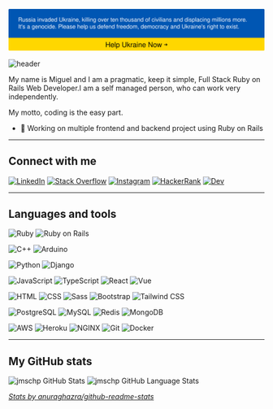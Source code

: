 <!-- markdownlint-disable-next-line MD041 -->

[![Stand With Ukraine](https://raw.githubusercontent.com/vshymanskyy/StandWithUkraine/main/banner2-direct.svg)](https://vshymanskyy.github.io/StandWithUkraine)

![header](https://capsule-render.vercel.app/api?type=waving&color=auto&text=Hello%20World!&fontSize=40&fontColor=ffffff)

My name is Miguel and I am a pragmatic, keep it simple, Full Stack Ruby on Rails Web Developer.I am a self managed person, who can work very independently.

My motto, coding is the easy part.

- 🔭 Working on multiple frontend and backend project using Ruby on Rails

---

## Connect with me

[![LinkedIn][linkedin_badge]][linkedin_link] [![Stack Overflow][stack_overflow_badge]][stack_overflow_link] [![Instagram][instagram_badge]][instagram_link] [![HackerRank][hacker_rank_badge]][hacker_rank_link] [![Dev][dev_badge]][dev_link]

---

## Languages and tools

![Ruby][ruby_badge] ![Ruby on Rails][ruby_on_rails_badge]

![C++][cpp_badge] ![Arduino][arduino_badge]

![Python][python_badge] ![Django][django_badge]

![JavaScript][javascript_badge] ![TypeScript][typescript_badge] ![React][react_badge] ![Vue][vue_badge]

![HTML][html_badge] ![CSS][css_img] ![Sass][sass_badge] ![Bootstrap][bootstrap_badge] ![Tailwind CSS][tailwindcss_badge]

![PostgreSQL][postgresql_badge] ![MySQL][mysql_badge] ![Redis][redis_badge] ![MongoDB][mongodb_badge]

![AWS][aws_badge] ![Heroku][heroku_badge] ![NGINX][nginx_badge] ![Git][git_badge] ![Docker][docker_badge]


---

## My GitHub stats

<!-- markdownlint-disable MD033 -->
<span>
  <img src="https://github-readme-stats.vercel.app/api?username=jmschp&show_icons=true&hide_border=true&hide_title=true&theme=radical" alt="jmschp GitHub Stats">
</span>
<span>
  <img src="https://github-readme-stats.vercel.app/api/top-langs/?username=jmschp&layout=compact&langs_count=8&hide_border=true&hide_title=true&theme=radical" alt="jmschp GitHub Language Stats">
</span>
<!-- markdownlint-enable MD033 -->

[_Stats by anuraghazra/github-readme-stats_](https://github.com/anuraghazra/github-readme-stats)

<!-- link references -->

[linkedin_link]: https://www.linkedin.com/in/jmschp/ "LinkedIn"
[stack_overflow_link]: https://stackoverflow.com/users/13783004/miguel-hargreaves-pimenta "Stack Overflow"
[instagram_link]: https://www.instagram.com/jmschp/ "Instagram"
[hacker_rank_link]: https://www.hackerrank.com/jmschp "HackerRank"
[dev_link]: https://dev.to/jmschp "Dev"

<!-- social badge references -->

[dev_badge]: https://img.shields.io/badge/-dev-363D44?style=for-the-badge&logo=dev.to "Dev"
[hacker_rank_badge]: https://img.shields.io/badge/-hacker%20rank-2EC866?style=for-the-badge&logo=hackerrank&logoColor=white "HackerRank"
[instagram_badge]: https://img.shields.io/badge/-instagram-E1306C?style=for-the-badge&logo=instagram&logoColor=white "Instagram"
[linkedin_badge]: https://img.shields.io/badge/-linkedIn-0B66C2?style=for-the-badge&logo=linkedin "LinkedIn"
[stack_overflow_badge]: https://img.shields.io/badge/-stack%20overflow-F2720C?style=for-the-badge&logo=stackoverflow&logoColor=white "Stack Overflow"

<!-- skills badge references -->

[arduino_badge]: https://img.shields.io/badge/-Arduino-white?style=for-the-badge&logo=arduino&logoColor=018184 "Arduino"
[aws_badge]: https://img.shields.io/badge/-aws-white?style=for-the-badge&logo=amazonwebservices&logoColor=FF9900 "AWS"
[bootstrap_badge]: https://img.shields.io/badge/-bootstrap-white?style=for-the-badge&logo=bootstrap "Bootstrap"
[cpp_badge]: https://img.shields.io/badge/-c++-white?style=for-the-badge&logo=cplusplus&logoColor=004482 "C++"
[css_img]: https://img.shields.io/badge/-css-white?style=for-the-badge&logo=css3&logoColor=264DE4 "CSS"
[django_badge]: https://img.shields.io/badge/-django-white?style=for-the-badge&logo=django&logoColor=50BE95 "Django"
[docker_badge]: https://img.shields.io/badge/-docker-white?style=for-the-badge&logo=docker "Docker"
[git_badge]: https://img.shields.io/badge/-git-white?style=for-the-badge&logo=git "Git"
[heroku_badge]: https://img.shields.io/badge/-heroku-white?style=for-the-badge&logo=heroku&logoColor=79589F "Heroku"
[html_badge]: https://img.shields.io/badge/-html-white?style=for-the-badge&logo=html5 "HTML"
[javascript_badge]: https://img.shields.io/badge/-javascript-white?style=for-the-badge&logo=javascript "JavaScript"
[mongodb_badge]: https://img.shields.io/badge/-mongodb-white?style=for-the-badge&logo=mongodb "MongoDB"
[mysql_badge]: https://img.shields.io/badge/-mysql-white?style=for-the-badge&logo=mysql "MySQL"
[nginx_badge]: https://img.shields.io/badge/-nginx-white?style=for-the-badge&logo=nginx&logoColor=009639 "NGINX"
[postgresql_badge]: https://img.shields.io/badge/-postgresql-white?style=for-the-badge&logo=postgresql "PostgreSQL"
[python_badge]: https://img.shields.io/badge/-python-white?style=for-the-badge&logo=python "Python"
[react_badge]: https://img.shields.io/badge/-react-white?style=for-the-badge&logo=react "React"
[redis_badge]: https://img.shields.io/badge/-redis-white?style=for-the-badge&logo=redis "Redis"
[ruby_badge]: https://img.shields.io/badge/-ruby-white?style=for-the-badge&logo=ruby&logoColor=CC342D "Ruby"
[ruby_on_rails_badge]: https://img.shields.io/badge/-ruby%20on%20rails-white?style=for-the-badge&logo=rubyonrails&logoColor=C52F24 "Ruby on Rails"
[sass_badge]: https://img.shields.io/badge/-sass-white?style=for-the-badge&logo=sass "SASS"
[tailwindcss_badge]: https://img.shields.io/badge/-tailwind_css-white?style=for-the-badge&logo=tailwindcss "Tailwind CSS"
[typescript_badge]: https://img.shields.io/badge/-typescript-white?style=for-the-badge&logo=typescript "TypeScript"
[vue_badge]: https://img.shields.io/badge/-veu-white?style=for-the-badge&logo=vuedotjs "Vue"
